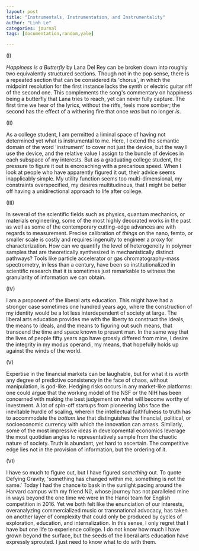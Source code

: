 ```yaml
---
layout: post
title: "Instrumentals, Instrumentation, and Instrumentality"
author: "Linh Le"
categories: journal
tags: [documentation,random,yale]

---
```

(I)

<em>Happiness is a Butterfly</em> by Lana Del Rey can be broken down into roughly two equivalently structured sections. Though not in the pop sense, there is a repeated section that can be considered its 'chorus', in which the midpoint resolution for the first instance lacks the synth or electric guitar riff of the second one. This complements the song's commentary on happiness being a butterfly that Lana tries to reach, yet can never fully capture. The first time we hear of the lyrics, without the riffs, feels more somber; the second has the effect of a withering fire that once <em>was</em> but no longer <em>is</em>.

(II)

As a college student, I am permitted a liminal space of having not determined yet what is instrumental to me. Here, I extend the semantic domain of the word 'instrument' to cover not just the device, but the way I use the device, and the relative value I assign to the bundle of devices in each subspace of my interests. But as a graduating college student, the pressure to figure it out is encroaching with a precarious speed. When I look at people who have apparently figured it out, their advice seems inapplicably simple. My utility function seems too multi-dimensional, my constraints overspecified, my desires multitudinous, that I might be better off having a unidirectional approach to life after college.

(III)

In several of the scientific fields such as physics, quantum mechanics, or materials engineering, some of the most highly decorated works in the past as well as some of the contemporary cutting-edge advances are with regards to measurement. Precise calibration of <em>things</em> on the nano, femto, or smaller scale is costly and requires ingenuity to engineer a proxy for characterization. How can we quantify the level of heterogeneity in polymer samples that are theoretically synthesized in mechanistically distinct pathways? Tools like particle accelerator or gas chromatography-mass spectrometry, in less than a century, have been so institutionalized in scientific research that it is sometimes just remarkable to witness the granularity of information we can obtain.

(IV)

I am a proponent of the liberal arts education. This might have had a stronger case sometimes one hundred years ago, where the construction of my identity would be a lot less interdependent of society at large. The liberal arts education provides me with the liberty to construct the ideals, the means to ideals, and the means to figuring out such means, that transcend the time and space known to present man. In the same way that the lives of people fifty years ago have grossly differed from mine, I desire the integrity in my modus operandi, my means, that hopefully holds up against the winds of the world.

(V)

Expertise in the financial markets can be laughable, but for what it is worth any degree of predictive consistency in the face of chaos, without manipulation, is god-like. Hedging risks occurs in any market-like platforms: one could argue that the working model of the NSF or the NIH has been concerned with making the best judgement on what will become worthy of investment. A lot of spin-off startups from pioneering labs face the inevitable hurdle of scaling, wherein the intellectual faithfulness to truth has to accommodate the <em>bottom line</em> that distinguishes the financial, political, or socioeconomic currency with which the innovation can amass. Similarly, some of the most impressive ideas in developmental economics leverage the most quotidian angles to representatively sample from the chaotic nature of society. Truth is abundant, yet hard to ascertain. The competitive edge lies not in the provision of information, but the ordering of it.

(VI)

I have so much to figure out, but I have figured <em>something</em> out. To quote Defying Gravity, 'something has changed within me, something is not the same.' Today I had the chance to bask in the sunlight pacing around the Harvard campus with my friend Nữ, whose journey has not paralleled mine in ways beyond the one time we were in the Hanoi team for English competition in 2016. Yet we both felt like the enunciation of our interests, overanalyzing commercialized music or transnational advocacy, has taken on another layer of complexity that could only be produced by cycles of exploration, education, and internalization. In this sense, I only regret that I have but one life to experience college. I do not know how much I have grown beyond the surface, but the seeds of the liberal arts education have expressly sprouted. I just need to know what to do with them.